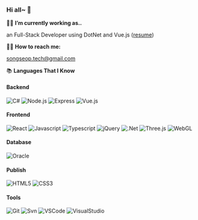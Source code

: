 
### Hi all~ 👋



   👨‍💻 **I’m currently working as..**
  
  an Full-Stack Developer using DotNet and Vue.js ([resume](https://hospitable-drifter-ecc.notion.site/SubSubee-Web-Deveploer-40c18be6aa4d41bf8159e6aa2c018014))
  
  
  
  
   💁‍♂️ **How to reach me:**

  songseop.tech@gmail.com
  
  
  

  📚 **Languages That I Know**

  #### Backend
   ![C#](https://img.shields.io/badge/CSharp-239120?logo=C%20Sharp&logoColor=white&style=flat)
   ![Node.js](https://img.shields.io/badge/Node.js-339933?logo=Node.js&logoColor=white&style=flat)
   ![Express](https://img.shields.io/badge/Express-F16521?logo=Express&style=flat)
   ![Vue.js](https://img.shields.io/badge/Nestjs-E0234E?logo=Nestjs&logoColor=white&style=flat)
  
  
  #### Frontend
  ![React](https://img.shields.io/badge/React-61DAFB?logo=React&logoColor=white&style=flat)
  ![Javascript](https://img.shields.io/badge/JavaScript-F7DF1E?logo=JavaScript&logoColor=black&style=flat)
  ![Typescript](https://img.shields.io/badge/TypeScript-0769AD?logo=TypeScript&logoColor=white&style=flat)
  ![jQuery](https://img.shields.io/badge/jQuery-0769AD?logo=jQuery&logoColor=white&style=flat)
  ![.Net](https://img.shields.io/badge/.NET-0769AD?logo=.NET&logoColor=white&style=flat)
  ![Three.js](https://img.shields.io/badge/Three.js-000000?logo=Three.js&logoColor=white&style=flat)
  ![WebGL](https://img.shields.io/badge/WebGL-990000?logo=WebGL&logoColor=white&style=flat)
  

  #### Database
  ![Oracle](https://img.shields.io/badge/Oracle-4479A1?logo=Oracle&logoColor=white&style=flat)


  #### Publish
  ![HTML5](https://img.shields.io/badge/HTML5-E34F26?logo=HTML5&logoColor=white&style=flat)
  ![CSS3](https://img.shields.io/badge/CSS3-157286?logo=CSS3&logoColor=white&style=flat)


  #### Tools
  ![Git](https://img.shields.io/badge/Git-F05032?logo=Git&logoColor=white&style=flat)
  ![Svn](https://img.shields.io/badge/Svn-F05032?&style=flat)
  ![VSCode](https://img.shields.io/badge/VSCode-007ACC?logo=Visual%20Studio%20Code&logoColor=white&style=flat)
  ![VisualStudio](https://img.shields.io/badge/VisualStudio-007ACC?logo=Visual%20Studio&logoColor=white&style=flat)


